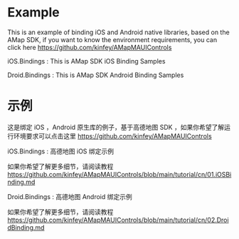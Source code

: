 # **Example**

This is an example of binding iOS and Android native libraries, based on the AMap SDK, if you want to know the environment requirements, you can click here https://github.com/kinfey/AMapMAUIControls

iOS.Bindings : This is AMap SDK iOS Binding Samples

Droid.Bindings : This is AMap SDK Android Binding Samples

# **示例**

这是绑定 iOS ，Android 原生库的例子，基于高德地图 SDK ，如果你希望了解运行环境要求可以点击这里 https://github.com/kinfey/AMapMAUIControls  


iOS.Bindings : 高德地图 iOS 绑定示例 

如果你希望了解更多细节，请阅读教程 https://github.com/kinfey/AMapMAUIControls/blob/main/tutorial/cn/01.iOSBinding.md 

Droid.Bindings : 高德地图 Android 绑定示例

如果你希望了解更多细节，请阅读教程  https://github.com/kinfey/AMapMAUIControls/blob/main/tutorial/cn/02.DroidBinding.md

